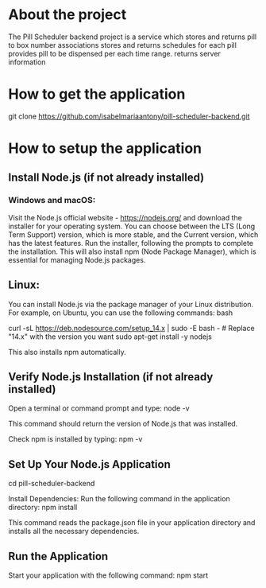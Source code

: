 # About the project
The Pill Scheduler backend project is a service which 
    stores and returns pill to box number associations
    stores and returns schedules for each pill
    provides pill to be dispensed per each time range.
    returns server information 

# How to get the application
git clone https://github.com/isabelmariaantony/pill-scheduler-backend.git

# How to setup the application

## Install Node.js (if not already installed)
### Windows and macOS:
Visit the Node.js official website  - https://nodejs.org/ and download the installer for your operating system. You can choose between the LTS (Long Term Support) version, which is more stable, and the Current version, which has the latest features.
Run the installer, following the prompts to complete the installation. This will also install npm (Node Package Manager), which is essential for managing Node.js packages.
## Linux:
You can install Node.js via the package manager of your Linux distribution. For example, on Ubuntu, you can use the following commands:
bash

curl -sL https://deb.nodesource.com/setup_14.x | sudo -E bash -  # Replace "14.x" with the version you want
sudo apt-get install -y nodejs

This also installs npm automatically.

## Verify Node.js Installation (if not already installed)

Open a terminal or command prompt and type:
node -v

This command should return the version of Node.js that was installed.

Check npm is installed by typing:
npm -v


## Set Up Your Node.js Application

cd pill-scheduler-backend

Install Dependencies: Run the following command in the application directory:
npm install

This command reads the package.json file in your application directory and installs all the necessary dependencies.


## Run the Application
Start your application with the following command:
npm start

